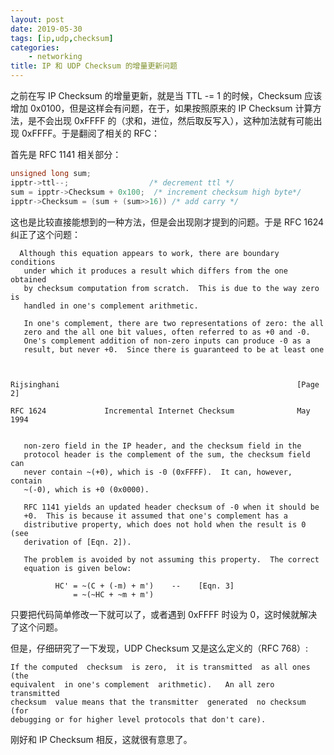 ```yaml
---
layout: post
date: 2019-05-30
tags: [ip,udp,checksum]
categories:
    - networking
title: IP 和 UDP Checksum 的增量更新问题
---
```


之前在写 IP Checksum 的增量更新，就是当 TTL -= 1 的时候，Checksum 应该增加 0x0100，但是这样会有问题，在于，如果按照原来的 IP Checksum 计算方法，是不会出现 0xFFFF 的（求和，进位，然后取反写入），这种加法就有可能出现 0xFFFF。于是翻阅了相关的 RFC：

首先是 RFC 1141 相关部分：

```c++
unsigned long sum;
ipptr->ttl--;                  /* decrement ttl */
sum = ipptr->Checksum + 0x100;  /* increment checksum high byte*/
ipptr->Checksum = (sum + (sum>>16)) /* add carry */
```

这也是比较直接能想到的一种方法，但是会出现刚才提到的问题。于是 RFC 1624 纠正了这个问题：

```
  Although this equation appears to work, there are boundary conditions
   under which it produces a result which differs from the one obtained
   by checksum computation from scratch.  This is due to the way zero is
   handled in one's complement arithmetic.

   In one's complement, there are two representations of zero: the all
   zero and the all one bit values, often referred to as +0 and -0.
   One's complement addition of non-zero inputs can produce -0 as a
   result, but never +0.  Since there is guaranteed to be at least one



Rijsinghani                                                     [Page 2]
 
RFC 1624             Incremental Internet Checksum              May 1994


   non-zero field in the IP header, and the checksum field in the
   protocol header is the complement of the sum, the checksum field can
   never contain ~(+0), which is -0 (0xFFFF).  It can, however, contain
   ~(-0), which is +0 (0x0000).

   RFC 1141 yields an updated header checksum of -0 when it should be
   +0.  This is because it assumed that one's complement has a
   distributive property, which does not hold when the result is 0 (see
   derivation of [Eqn. 2]).

   The problem is avoided by not assuming this property.  The correct
   equation is given below:

          HC' = ~(C + (-m) + m')    --    [Eqn. 3]
              = ~(~HC + ~m + m')
```

只要把代码简单修改一下就可以了，或者遇到 0xFFFF 时设为 0，这时候就解决了这个问题。

但是，仔细研究了一下发现，UDP Checksum 又是这么定义的（RFC 768）:

```
If the computed  checksum  is zero,  it is transmitted  as all ones (the
equivalent  in one's complement  arithmetic).   An all zero  transmitted
checksum  value means that the transmitter  generated  no checksum  (for
debugging or for higher level protocols that don't care).
```

刚好和 IP Checksum 相反，这就很有意思了。